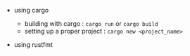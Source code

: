 - using cargo 
    - building with cargo : `cargo run` or `cargo build`
    - setting up a proper project : `cargo new <project_name>`
    
- using rustfmt
